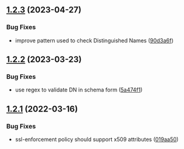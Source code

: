 ## [1.2.3](https://github.com/gravitee-io/gravitee-policy-ssl-enforcement/compare/1.2.2...1.2.3) (2023-04-27)


### Bug Fixes

* improve pattern used to check Distinguished Names ([90d3a6f](https://github.com/gravitee-io/gravitee-policy-ssl-enforcement/commit/90d3a6f3907b54dccbe3ba23769309b5b0eaaf29))

## [1.2.2](https://github.com/gravitee-io/gravitee-policy-ssl-enforcement/compare/1.2.1...1.2.2) (2023-03-23)


### Bug Fixes

* use regex to validate DN in schema form ([5a474f1](https://github.com/gravitee-io/gravitee-policy-ssl-enforcement/commit/5a474f1833ad291831a7d9fbb5d5f8d92ee6f66d))

## [1.2.1](https://github.com/gravitee-io/gravitee-policy-ssl-enforcement/compare/1.2.0...1.2.1) (2022-03-16)


### Bug Fixes

* ssl-enforcement policy should support x509 attributes ([019aa50](https://github.com/gravitee-io/gravitee-policy-ssl-enforcement/commit/019aa5011c63fa4bd0e9d5280cd12e7f5d6a6ad5))
